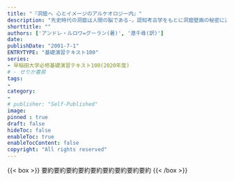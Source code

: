 ```yaml
---
title: "『洞窟へ 心とイメージのアルケオロジー内』"
description: "先史時代の洞窟は人間の脳である-。認知考古学をもとに洞窟壁画の秘密に迫るとともに、旧石器人の心の進化のプロセスを解明した画期的な洞窟論。アンドレ・ルロワ=グーランのエッセイ、「ガルガスの手」を巻末に訳出。"
shorttitle: ""
authors: ['アンドレ・ルロワ=グーラン(著)', '港千尋(訳)']
date: 
publishDate: "2001-7-1"
ENTRYTYPE: "基礎演習テキスト100"
series:
- 早稲田大学必修基礎演習テキスト100(2020年度)
# - せりか書房
tags: 
- 
category: 
- 
# publisher: "Self-Published"
image: 
pinned : true
draft: false
hideToc: false
enableToc: true
enableTocContent: false
copyright: "All rights reserved"
---
```


{{< box >}}
要約要約要約要約要約要約要約要約要約
{{< /box >}}